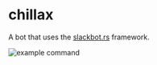 chillax
=======

A bot that uses the [slackbot.rs](https://github.com/augustt198/slackbot.rs) framework.

![example command](http://i.imgur.com/c2LZiL6.png)
